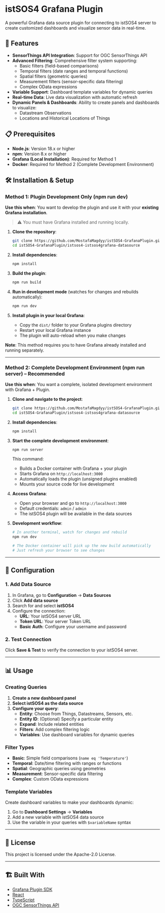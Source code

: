 # istSOS4 Grafana Plugin

A powerful Grafana data source plugin for connecting to istSOS4 server to create customized dashboards and visualize sensor data in real-time.

## 🚀 Features

- **SensorThings API Integration**: Support for OGC SensorThings API 
- **Advanced Filtering**: Comprehensive filter system supporting:
  - Basic filters (field-based comparisons)
  - Temporal filters (date ranges and temporal functions)
  - Spatial filters (geometric queries)
  - Measurement filters (sensor-specific data filtering)
  - Complex OData expressions
- **Variable Support**: Dashboard template variables for dynamic queries
- **Real-time Data**: Live data visualization with automatic refresh
- **Dynamic Panels & Dashboards**: Ability to create panels and dashboards to visualize:
  - Datastream Observations
  - Locations and Historical Locations of Things

## 📋 Prerequisites

- **Node.js**: Version 18.x or higher  
- **npm**: Version 8.x or higher  
- **Grafana (Local Installation)**: Required for Method 1  
- **Docker**: Required for Method 2 (Complete Development Environment)

## 🛠️ Installation & Setup

### Method 1: Plugin Development Only (npm run dev)

**Use this when**: You want to develop the plugin and use it with your **existing Grafana installation**.

> ⚠️ You must have Grafana installed and running locally.

1. **Clone the repository**:
   ```bash
   git clone https://github.com/MostafaMagdyy/istSOS4-GrafanaPlugin.git
   cd istSOS4-GrafanaPlugin/istsos4-istsos4grafana-datasource
   ```

2. **Install dependencies**:
   ```bash
   npm install
   ```

3. **Build the plugin**:
   ```bash
   npm run build
   ```

4. **Run in development mode** (watches for changes and rebuilds automatically):
   ```bash
   npm run dev
   ```

5. **Install plugin in your local Grafana**:
   - Copy the `dist/` folder to your Grafana plugins directory
   - Restart your local Grafana instance
   - The plugin will auto-reload when you make changes

**Note**: This method requires you to have Grafana already installed and running separately.

---

### Method 2: Complete Development Environment (npm run server) – **Recommended**

**Use this when**: You want a complete, isolated development environment with Grafana + Plugin.

1. **Clone and navigate to the project**:
   ```bash
   git clone https://github.com/MostafaMagdyy/istSOS4-GrafanaPlugin.git
   cd istSOS4-GrafanaPlugin/istsos4-istsos4grafana-datasource
   ```
2. **Install dependencies**:
   ```bash
   npm install
   ```

3. **Start the complete development environment**:
   ```bash
   npm run server
   ```
   
   This command:
   - Builds a Docker container with Grafana + your plugin
   - Starts Grafana on `http://localhost:3000`
   - Automatically loads the plugin (unsigned plugins enabled)
   - Mounts your source code for live development

4. **Access Grafana**:
   - Open your browser and go to `http://localhost:3000`
   - Default credentials: `admin` / `admin`
   - The istSOS4 plugin will be available in the data sources

5. **Development workflow**:
   ```bash
   # In another terminal, watch for changes and rebuild
   npm run dev
   
   # The Docker container will pick up the new build automatically
   # Just refresh your browser to see changes
   ```

---

## 🔧 Configuration

### 1. Add Data Source

1. In Grafana, go to **Configuration** → **Data Sources**
2. Click **Add data source**
3. Search for and select **istSOS4**
4. Configure the connection:
   - **URL**: Your istSOS4 server URL
   - **Token URL**: Your server Token URL
   - **Basic Auth**: Configure your username and password

### 2. Test Connection

Click **Save & Test** to verify the connection to your istSOS4 server.

---

## 📊 Usage

### Creating Queries

1. **Create a new dashboard panel**
2. **Select istSOS4 as the data source**
3. **Configure your query**:
   - **Entity**: Choose from Things, Datastreams, Sensors, etc.
   - **Entity ID**: (Optional) Specify a particular entity
   - **Expand**: Include related entities
   - **Filters**: Add complex filtering logic
   - **Variables**: Use dashboard variables for dynamic queries

### Filter Types

- **Basic**: Simple field comparisons (`name eq 'Temperature'`)
- **Temporal**: Date/time filtering with ranges or functions
- **Spatial**: Geographic queries using geometries
- **Measurement**: Sensor-specific data filtering
- **Complex**: Custom OData expressions

### Template Variables

Create dashboard variables to make your dashboards dynamic:

1. Go to **Dashboard Settings** → **Variables**
2. Add a new variable with istSOS4 data source
3. Use the variable in your queries with `$variableName` syntax

---

## 📄 License

This project is licensed under the Apache-2.0 License.

---

## 🏗️ Built With

- [Grafana Plugin SDK](https://grafana.com/developers/plugin-tools/)
- [React](https://reactjs.org/)
- [TypeScript](https://www.typescriptlang.org/)
- [OGC SensorThings API](https://www.ogc.org/standards/sensorthings)
